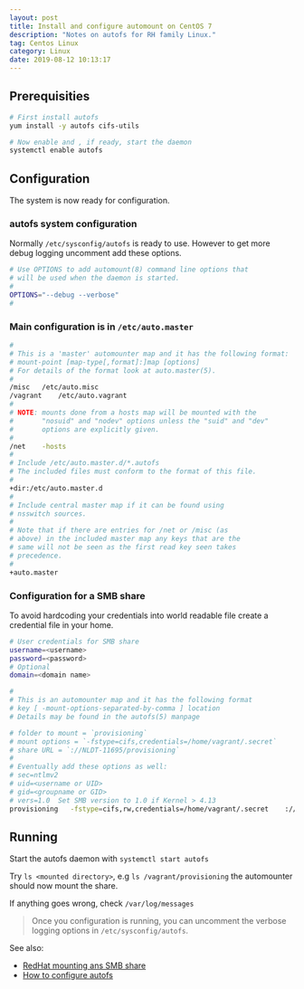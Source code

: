 ```yaml
---
layout: post
title: Install and configure automount on CentOS 7
description: "Notes on autofs for RH family Linux."
tag: Centos Linux
category: Linux
date: 2019-08-12 10:13:17
---
```


## Prerequisities

```bash
# First install autofs
yum install -y autofs cifs-utils

# Now enable and , if ready, start the daemon
systemctl enable autofs
```

## Configuration

The system is now ready for configuration.

### autofs system configuration

Normally `/etc/sysconfig/autofs` is ready to use. However to get more debug logging uncomment add these options.

```bash
# Use OPTIONS to add automount(8) command line options that
# will be used when the daemon is started.
#
OPTIONS="--debug --verbose"
#
```

### Main configuration is in `/etc/auto.master`

```bash
#
# This is a 'master' automounter map and it has the following format:
# mount-point [map-type[,format]:]map [options]
# For details of the format look at auto.master(5).
#
/misc   /etc/auto.misc
/vagrant    /etc/auto.vagrant
#
# NOTE: mounts done from a hosts map will be mounted with the
#       "nosuid" and "nodev" options unless the "suid" and "dev"
#       options are explicitly given.
#
/net    -hosts
#
# Include /etc/auto.master.d/*.autofs
# The included files must conform to the format of this file.
#
+dir:/etc/auto.master.d
#
# Include central master map if it can be found using
# nsswitch sources.
#
# Note that if there are entries for /net or /misc (as
# above) in the included master map any keys that are the
# same will not be seen as the first read key seen takes
# precedence.
#
+auto.master
```

### Configuration for a SMB share

To avoid hardcoding your credentials into world readable file create a credential file
in your home.

```bash
# User credentials for SMB share
username=<username>
password=<password>
# Optional
domain=<domain name>
```

```bash
#
# This is an automounter map and it has the following format
# key [ -mount-options-separated-by-comma ] location
# Details may be found in the autofs(5) manpage

# folder to mount = `provisioning`
# mount options = `-fstype=cifs,credentials=/home/vagrant/.secret`
# share URL = `://NLDT-11695/provisioning`
#
# Eventually add these options as well:
# sec=ntlmv2
# uid=<username or UID>
# gid=<groupname or GID>
# vers=1.0  Set SMB version to 1.0 if Kernel > 4.13
provisioning   -fstype=cifs,rw,credentials=/home/vagrant/.secret    ://NLDT-11695/provisioning
```

## Running

Start the autofs daemon with `systemctl start autofs`

Try `ls <mounted directory>`, e.g `ls /vagrant/provisioning` the automounter should now mount the share.

If anything goes wrong, check `/var/log/messages`

> Once you configuration is running, you can uncomment the verbose logging options in
`/etc/sysconfig/autofs`.

See also:

- [RedHat mounting ans SMB share](https://access.redhat.com/documentation/en-us/red_hat_enterprise_linux/7/html/storage_administration_guide/mounting_an_smb_share)
- [How to configure autofs](https://linuxconfig.org/how-to-configure-the-autofs-daemon-on-centos-7-rhel-7)

